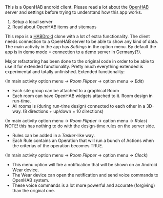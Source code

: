 This is a OpenHAB android client. Please read a lot about the [OpenHAB](http://www.openhab.org/) server and settings before trying to understand how this app works.
1. Setup a local server
2. Read about OpenHAB items and sitemaps

This repo is a [HABDroid](https://github.com/openhab/openhab/wiki/HABDroid) clone with a lot of extra functionality.
The client needs connection to a OpenHAB server to be able to show any kind of data.
The main activity in the app has *Settings* in the option menu. By default the app is in demo mode = connection to a demo server in Germany(?).

Major refactoring has been done to the original code in order to be able to use it for extended functionality.
Pretty much everything extended is experimental and totally unfinished.
Extended functionality:

(In main activity option menu -> *Room Flipper* -> option menu -> *Edit*)
- Each site group can be attached to a graphical Room
- Each room can have OpenHAB widgets attached to it. Room design in run-time.
- All rooms is (during run-time design) connected to each other in a 3D-way. (8 directions + up/down = 10 directions)

(In main activity option menu -> *Room Flipper* -> option menu -> *Rules*)
NOTE! this has nothing to do with the design-time rules on the server side.
- Rules can be added in a *Tasker*-like way.
- Each Rule contains an Operation that will run a bunch of Actions when the criterias of the operation becomes TRUE.

(In main activity option menu -> *Room Flipper* -> option menu -> *Clock*)
- This menu option will fire a notification that will be shown on an Android Wear device.
- The Wear device can open the notification and send voice commands to OpenHAB system.
- These voice commands is a lot more powerful and accurate (forgiving) than the original one.
